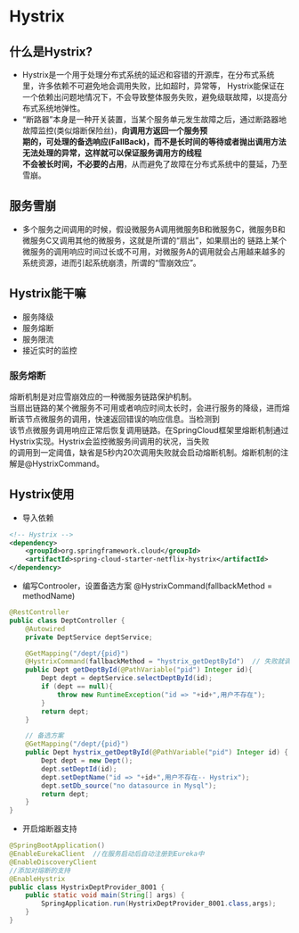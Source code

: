 # Hystrix
## 什么是Hystrix?
- Hystrix是一个用于处理分布式系统的延迟和容错的开源库，在分布式系统里，许多依赖不可避免地会调用失败，比如超时，异常等，
Hystrix能保证在一个依赖出问题地情况下，不会导致整体服务失败，避免级联故障，以提高分布式系统地弹性。  
- “断路器”本身是一种开关装置，当某个服务单元发生故障之后，通过断路器地故障监控(类似熔断保险丝)，**向调用方返回一个服务预  
期的，可处理的备选响应(FallBack)，而不是长时间的等待或者抛出调用方法无法处理的异常，这样就可以保证服务调用方的线程  
不会被长时间，不必要的占用**，从而避免了故障在分布式系统中的蔓延，乃至雪崩。

## 服务雪崩
- 多个服务之间调用的时候，假设微服务A调用微服务B和微服务C，微服务B和微服务C又调用其他的微服务，这就是所谓的“扇出”，如果扇出的
链路上某个微服务的调用响应时间过长或不可用，对微服务A的调用就会占用越来越多的系统资源，进而引起系统崩溃，所谓的“雪崩效应”。  

## Hystrix能干嘛
- 服务降级
- 服务熔断
- 服务限流
- 接近实时的监控

### 服务熔断
熔断机制是对应雪崩效应的一种微服务链路保护机制。  
当扇出链路的某个微服务不可用或者响应时间太长时，会进行服务的降级，进而熔断该节点微服务的调用，快速返回错误的响应信息。当检测到  
该节点微服务调用响应正常后恢复调用链路。在SpringCloud框架里熔断机制通过Hystrix实现。Hystrix会监控微服务间调用的状况，当失败  
的调用到一定阈值，缺省是5秒内20次调用失败就会启动熔断机制。熔断机制的注解是@HystrixCommand。  
  
## Hystrix使用
- 导入依赖
```xml
<!-- Hystrix -->
<dependency>
    <groupId>org.springframework.cloud</groupId>
    <artifactId>spring-cloud-starter-netflix-hystrix</artifactId>
</dependency>
```

- 编写Controoler，设置备选方案 @HystrixCommand(fallbackMethod = methodName)
```java
@RestController
public class DeptController {
    @Autowired
    private DeptService deptService;

    @GetMapping("/dept/{pid}")
    @HystrixCommand(fallbackMethod = "hystrix_getDeptById")  // 失败就调用备选方法
    public Dept getDeptById(@PathVariable("pid") Integer id){
        Dept dept = deptService.selectDeptById(id);
        if (dept == null){
            throw new RuntimeException("id => "+id+",用户不存在");
        }
        return dept;
    }

    // 备选方案
    @GetMapping("/dept/{pid}")
    public Dept hystrix_getDeptById(@PathVariable("pid") Integer id) {
        Dept dept = new Dept();
        dept.setDeptId(id);
        dept.setDeptName("id => "+id+",用户不存在-- Hystrix");
        dept.setDb_source("no datasource in Mysql");
        return dept;
    }
}
```

- 开启熔断器支持
```java
@SpringBootApplication()
@EnableEurekaClient  //在服务启动后自动注册到Eureka中
@EnableDiscoveryClient
//添加对熔断的支持
@EnableHystrix
public class HystrixDeptProvider_8001 {
    public static void main(String[] args) {
        SpringApplication.run(HystrixDeptProvider_8001.class,args);
    }
}
```
